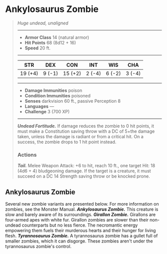 # Ankylosaurus Zombie
>*Huge undead, unaligned*
>___
>- **Armor Class** 14 (natural armor)
>- **Hit Points** 68 (8d12 + 16)
>- **Speed** 20 ft.
>___
>|STR|DEX|CON|INT|WIS|CHA|
>|:---:|:---:|:---:|:---:|:---:|:---:|
>|19 (+4)|9 (-1)|15 (+2)|2 (-4)|6 (-2)|3 (-4)|
>___
>- **Damage Immunities** poison
>- **Condition Immunities** poisoned
>- **Senses** darkvision 60 ft., passive Perception 8
>- **Languages** —
>- **Challenge** 3 (700 XP)
>___
>***Undead Fortitude.*** If damage reduces the zombie to 0 hit points, it must make a Constitution saving throw with a DC of 5+the damage taken, unless the damage is radiant or from a critical hit. On a success, the zombie drops to 1 hit point instead.  
>
>### Actions
>***Tail.*** Melee Weapon Attack: +6 to hit, reach 10 ft., one target Hit: 18 (4d6 + 4) bludgeoning damage. If the target is a creature, it must succeed on a DC 14 Strength saving throw or be knocked prone.
## Ankylosaurus Zombie
Several new zombie variants are presented below. For more information on zombies, see the Monster Manual.
***Ankylosaurus Zombie.*** This creature is slow and barely aware of its surroundings.
***Girallon Zombie.*** Girallons are four-armed apes with white fur. Girallon zombies are slower than their non-undead counterparts but no less fierce. The necromantic energy empowering them fuels their murderous hearts and their hunger for living flesh.
***Tyrannosaurus Zombie.*** A tyrannosaurus zombie has a gullet full of smaller zombies, which it can disgorge. These zombies aren't under the tyrannosaurus zombie's control.